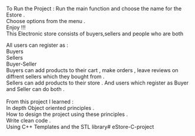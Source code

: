 To Run the Project :
Run the main function and choose the name for the Estore .<br>
Choose options from the menu .<br>
   Enjoy !!!<br>
   This Electronic store consists of buyers,sellers and people who are both<br>
   
All users can register as :<br>
    Buyers<br>
    Sellers<br>
    Buyer-Seller<br>
    Buyers can add products to their cart , make orders , leave reviews on diffrent sellers which they bought from .<br>
   Sellers can add products to their store . And users which register as Buyer and Seller can do both .<br>
<br>
From this project I learned :<br>
    In depth Object oriented principles .<br>
    How to design the project using these principles .<br>
    Write clean code .<br>
    Using C++ Templates and the STL library# eStore-C-project<br>
